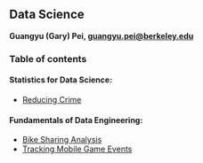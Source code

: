 ## Data Science

**Guangyu (Gary) Pei, guangyu.pei@berkeley.edu**

### Table of contents

#### Statistics for Data Science:

- [Reducing Crime](Reduce-Crime/w203.pdf)

#### Fundamentals of Data Engineering:

- [Bike Sharing Analysis](W205/bike-sharing.ipynb)
- [Tracking Mobile Game Events](W205/hw12/project3-gary-pei.md)
